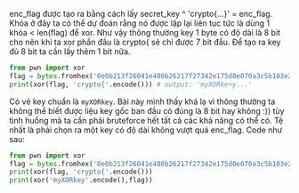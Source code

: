 enc_flag được tạo ra bằng cách lấy secret_key ^ 'crypto{...}' = enc_flag. Khóa ở đây ta có thể dự đoán rằng nó được lặp lại liên tục tức là dùng 1 khóa < len(flag)
để xor. Như vậy thông thường key 1 byte có độ dài là 8 bit cho nên khi ta xor phần đầu là crypto{ sẽ chỉ được 7 bit đầu. Để tạo ra key đủ 8 bit ta cần lấy thêm 1 bit nữa.
```python
from pwn import xor
flag = bytes.fromhex('0e0b213f26041e480b26217f27342e175d0e070a3c5b103e2526217f27342e175d0e077e263451150104')
print(xor(flag, 'crypto{'.encode())) # output: 'myXORke+y...'
```
Có vẻ key chuẩn là `myXORkey`. 
Bài này mình thấy khá lạ vì thông thường ta không thể biết được liệu key gốc ban đầu có đúng là 8 bit hay không :)) tùy tình huống mà ta cần phải bruteforce hết tất cả các khả năng có thể có.
Tệ nhất là phải chọn ra một key có độ dài không vượt quá enc_flag.
Code như sau: 
```python
from pwn import xor
flag = bytes.fromhex('0e0b213f26041e480b26217f27342e175d0e070a3c5b103e2526217f27342e175d0e077e263451150104')
print(xor(flag, 'crypto{'.encode())) 
print(xor('myXORkey'.encode(),flag))
```
